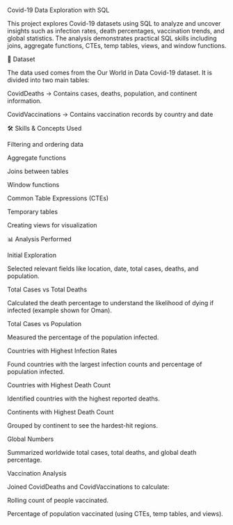 Covid-19 Data Exploration with SQL

This project explores Covid-19 datasets using SQL to analyze and uncover insights such as infection rates, death percentages, vaccination trends, and global statistics. The analysis demonstrates practical SQL skills including joins, aggregate functions, CTEs, temp tables, views, and window functions.

📂 Dataset

The data used comes from the Our World in Data Covid-19 dataset. It is divided into two main tables:

CovidDeaths → Contains cases, deaths, population, and continent information.

CovidVaccinations → Contains vaccination records by country and date

🛠️ Skills & Concepts Used

Filtering and ordering data

Aggregate functions 

Joins between tables

Window functions 

Common Table Expressions (CTEs)

Temporary tables

Creating views for visualization

📊 Analysis Performed

Initial Exploration

Selected relevant fields like location, date, total cases, deaths, and population.

Total Cases vs Total Deaths

Calculated the death percentage to understand the likelihood of dying if infected (example shown for Oman).

Total Cases vs Population

Measured the percentage of the population infected.

Countries with Highest Infection Rates

Found countries with the largest infection counts and percentage of population infected.

Countries with Highest Death Count

Identified countries with the highest reported deaths.

Continents with Highest Death Count

Grouped by continent to see the hardest-hit regions.

Global Numbers

Summarized worldwide total cases, total deaths, and global death percentage.

Vaccination Analysis

Joined CovidDeaths and CovidVaccinations to calculate:

Rolling count of people vaccinated.

Percentage of population vaccinated (using CTEs, temp tables, and views).

